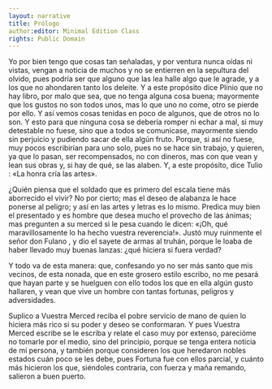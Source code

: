 ```yaml
---
layout: narrative
title: Prólogo
author:editor: Minimal Edition Class
rights: Public Domain
---
```


   
 Yo por bien tengo que cosas tan señaladas, y por ventura nunca oídas ni vistas, vengan a noticia de muchos y no se entierren en la sepultura del olvido, pues podría ser que alguno que las lea halle algo que le agrade, y a los que no ahondaren tanto los deleite. Y a este propósito dice  <span class="persName">Plinio</span>  que no hay libro, por malo que sea, que no tenga alguna cosa buena; mayormente que los gustos no son todos unos, mas lo que uno no come, otro se pierde por ello. Y así vemos cosas tenidas en poco de algunos, que de otros no lo son. Y esto para que ninguna cosa se debería romper ni echar a mal, si muy detestable no fuese, sino que a todos se comunicase, mayormente siendo sin perjuicio y pudiendo sacar de ella algún fruto. Porque, si así no fuese, muy pocos escribirían para uno solo, pues no se hace sin trabajo, y quieren, ya que lo pasan, ser recompensados, no con dineros, mas con que vean y lean sus obras y, si hay de qué, se las alaben. Y, a este propósito, dice  <span class="persName">Tulio</span> : «La honra cría las artes». 
 
 ¿Quién piensa que el soldado que es primero del escala tiene más aborrecido el vivir? No por cierto; mas el deseo de alabanza le hace ponerse al peligro; y así en las artes y letras es lo mismo. Predica muy bien el presentado y es hombre que desea mucho el provecho de las ánimas; mas pregunten a su merced si le pesa cuando le dicen: «¡Oh, qué maravillosamente lo ha hecho vuestra reverencia!». Justó muy ruinmente el  <span class="persName">señor don Fulano</span> , y dio el sayete de armas al truhán, porque le loaba de haber llevado muy buenas lanzas: ¿qué hiciera si fuera verdad? 
   
 Y todo va de esta manera: que, confesando yo no ser más santo que mis vecinos, de esta nonada, que en este grosero estilo escribo, no me pesará que hayan parte y se huelguen con ello todos los que en ella algún gusto hallaren, y vean que vive un hombre con tantas fortunas, peligros y adversidades. 
 
Suplico a  <span class="persName">Vuestra Merced</span>  reciba el pobre servicio de mano de quien lo hiciera más rico si su poder y deseo se conformaran. Y pues Vuestra Merced escribe se le escriba y relate el caso muy por extenso, parecióme no tomarle por el medio, sino del principio, porque se tenga entera noticia de mi persona, y también porque consideren los que heredaron nobles estados cuán poco se les debe, pues Fortuna fue con ellos parcial, y cuánto más hicieron los que, siéndoles contraria, con fuerza y maña remando, salieron a buen puerto. 
  